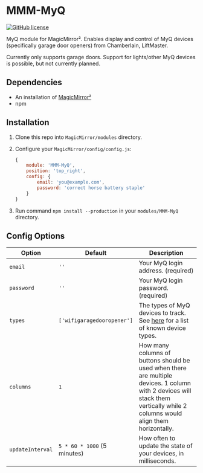 # MMM-MyQ

[![GitHub license](https://img.shields.io/badge/license-MIT-blue.svg?style=flat)](https://raw.githubusercontent.com/parnic/MMM-MyQ/main/LICENSE)

MyQ module for MagicMirror². Enables display and control of MyQ devices (specifically garage door openers) from Chamberlain, LiftMaster.

Currently only supports garage doors. Support for lights/other MyQ devices is possible, but not currently planned.

## Dependencies

* An installation of [MagicMirror²](https://github.com/MichMich/MagicMirror)
* npm

## Installation

1. Clone this repo into `MagicMirror/modules` directory.
1. Configure your `MagicMirror/config/config.js`:

    ```js
    {
        module: 'MMM-MyQ',
        position: 'top_right',
        config: {
            email: 'you@example.com',
            password: 'correct horse battery staple'
        }
    }
    ```

1. Run command `npm install --production` in your `modules/MMM-MyQ` directory.

## Config Options

| **Option** | **Default** | **Description** |
| --- | --- | --- |
| `email` | `''` | Your MyQ login address. (required) |
| `password` | `''` | Your MyQ login password. (required) |
| `types` | `['wifigaragedooropener']` | The types of MyQ devices to track. See [here](https://github.com/parnic/myq-api/blob/develop/src/constants.js#L8-L11) for a list of known device types. |
| `columns` | `1` | How many columns of buttons should be used when there are multiple devices. 1 column with 2 devices will stack them vertically while 2 columns would align them horizontally. |
| `updateInterval` | `5 * 60 * 1000` (5 minutes) | How often to update the state of your devices, in milliseconds. |

